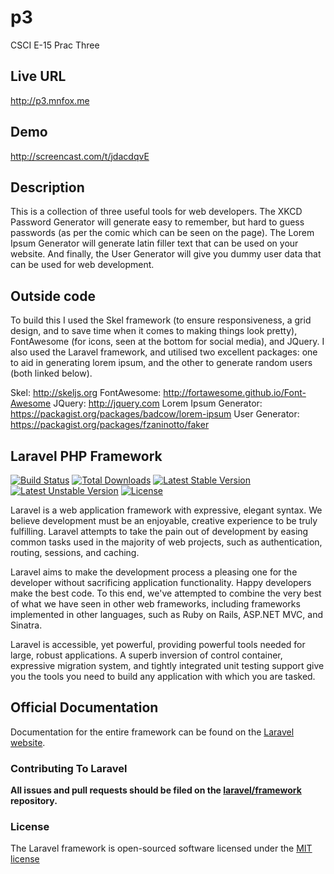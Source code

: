 p3
==

CSCI E-15 Prac Three

Live URL
--
http://p3.mnfox.me

Demo
--
http://screencast.com/t/jdacdqvE

Description 
--
This is a collection of three useful tools for web developers. The XKCD Password Generator will generate easy to remember, but hard to guess passwords (as per the comic which can be seen on the page). The Lorem Ipsum Generator will generate latin filler text that can be used on your website. And finally, the User Generator will give you dummy user data that can be used for web development.

Outside code
--
To build this I used the Skel framework (to ensure responsiveness, a grid design, and to save time when it comes to making things look pretty), FontAwesome (for icons, seen at the bottom for social media), and JQuery. I also used the Laravel framework, and utilised two excellent packages: one to aid in generating lorem ipsum, and the other to generate random users (both linked below).

Skel: http://skeljs.org
FontAwesome: http://fortawesome.github.io/Font-Awesome
JQuery: http://jquery.com
Lorem Ipsum Generator: https://packagist.org/packages/badcow/lorem-ipsum
User Generator: https://packagist.org/packages/fzaninotto/faker

## Laravel PHP Framework

[![Build Status](https://travis-ci.org/laravel/framework.svg)](https://travis-ci.org/laravel/framework)
[![Total Downloads](https://poser.pugx.org/laravel/framework/downloads.svg)](https://packagist.org/packages/laravel/framework)
[![Latest Stable Version](https://poser.pugx.org/laravel/framework/v/stable.svg)](https://packagist.org/packages/laravel/framework)
[![Latest Unstable Version](https://poser.pugx.org/laravel/framework/v/unstable.svg)](https://packagist.org/packages/laravel/framework)
[![License](https://poser.pugx.org/laravel/framework/license.svg)](https://packagist.org/packages/laravel/framework)

Laravel is a web application framework with expressive, elegant syntax. We believe development must be an enjoyable, creative experience to be truly fulfilling. Laravel attempts to take the pain out of development by easing common tasks used in the majority of web projects, such as authentication, routing, sessions, and caching.

Laravel aims to make the development process a pleasing one for the developer without sacrificing application functionality. Happy developers make the best code. To this end, we've attempted to combine the very best of what we have seen in other web frameworks, including frameworks implemented in other languages, such as Ruby on Rails, ASP.NET MVC, and Sinatra.

Laravel is accessible, yet powerful, providing powerful tools needed for large, robust applications. A superb inversion of control container, expressive migration system, and tightly integrated unit testing support give you the tools you need to build any application with which you are tasked.

## Official Documentation

Documentation for the entire framework can be found on the [Laravel website](http://laravel.com/docs).

### Contributing To Laravel

**All issues and pull requests should be filed on the [laravel/framework](http://github.com/laravel/framework) repository.**

### License

The Laravel framework is open-sourced software licensed under the [MIT license](http://opensource.org/licenses/MIT)
